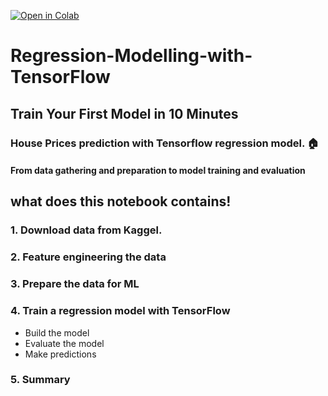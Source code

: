 [![Open in Colab](https://colab.research.google.com/assets/colab-badge.svg)](https://colab.research.google.com/github/zain2525/Regression-Modelling-with-TensorFlow/blob/main/House_Prices_neural_network_regression_with_tensorflow.ipynb)

# Regression-Modelling-with-TensorFlow
## Train Your First Model in 10 Minutes
### House Prices prediction with Tensorflow regression model. 🏠
#### From data gathering and preparation to model training and evaluation

## what does this notebook contains!
### 1. Download data from Kaggel.
### 2. Feature engineering the data
### 3. Prepare the data for ML
### 4. Train a regression model with TensorFlow
  * Build the model
  * Evaluate the model
  * Make predictions
### 5. Summary
